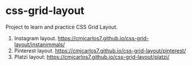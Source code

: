 # css-grid-layout
Project to learn and practice CSS Grid Layout.
1. Instagram layout.   https://cmjcarlos7.github.io/css-grid-layout/instanimmals/
2. Pinterest layout.   https://cmjcarlos7.github.io/css-grid-layout/pinterest/
3. Platzi layout:      https://cmjcarlos7.github.io/css-grid-layout/platzi/